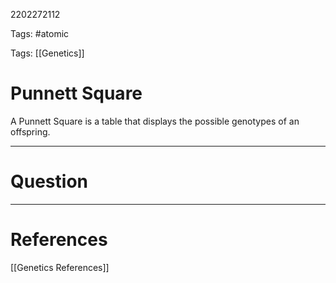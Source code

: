 2202272112

Tags: #atomic

Tags: [[Genetics]]

# Punnett Square
A Punnett Square is a table that displays the possible genotypes of an offspring.

---
# Question


---
# References
[[Genetics References]]